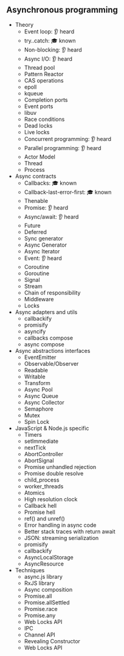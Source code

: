 ## Asynchronous programming

- Theory
  - Event loop: 👂 heard
  - try..catch: 🎓 known
  - Non-blocking: 👂 heard
  - Async I/O: 👂 heard
  - Thread pool
  - Pattern Reactor
  - CAS operations
  - epoll
  - kqueue
  - Completion ports
  - Event ports
  - libuv
  - Race conditions
  - Dead locks
  - Live locks
  - Concurrent programming: 👂 heard
  - Parallel programming: 👂 heard
  - Actor Model
  - Thread
  - Process
- Async contracts
  - Callbacks: 🎓 known
  - Callback-last-error-first: 🎓 known
  - Thenable
  - Promise: 👂 heard
  - Async/await: 👂 heard
  - Future
  - Deferred
  - Sync generator
  - Async Generator
  - Async Iterator
  - Event: 👂 heard
  - Coroutine
  - Goroutine
  - Signal
  - Stream
  - Chain of responsibility
  - Middleware
  - Locks
- Async adapters and utils
  - callbackify
  - promisify
  - asyncify
  - callbacks compose
  - async compose
- Async abstractions interfaces
  - EventEmitter
  - Observable/Observer
  - Readable
  - Writable
  - Transform
  - Async Pool
  - Async Queue
  - Async Collector
  - Semaphore
  - Mutex
  - Spin Lock
- JavaScript & Node.js specific
  - Timers
  - setImmediate
  - nextTick
  - AbortController
  - AbortSignal
  - Promise unhandled rejection
  - Promise double resolve
  - child_process
  - worker_threads
  - Atomics
  - High resolution clock
  - Callback hell
  - Promise hell
  - ref() and unref()
  - Error handling in async code
  - Better stack traces with return await
  - JSON: streaming serialization
  - promisify
  - callbackify
  - AsyncLocalStorage
  - AsyncResource
- Techniques
  - async.js library
  - RxJS library
  - Async composition
  - Promise.all
  - Promise.allSettled
  - Promise.race
  - Promise.any
  - Web Locks API
  - IPC
  - Channel API
  - Revealing Constructor
  - Web Locks API
